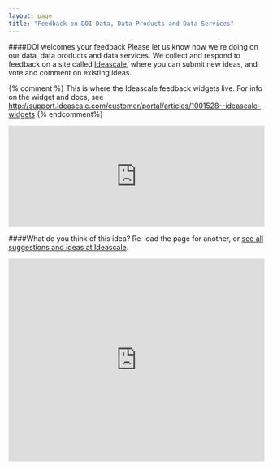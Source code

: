 ```yaml
---
layout: page
title: "Feedback on DOI Data, Data Products and Data Services"
---
```


####DOI welcomes your feedback
Please let us know how we're doing on our data, data products and data services. We collect and respond to feedback on a site called [Ideascale](http://usinterior.ideascale.com/a/ideafactory.do?id=26901&mode=top&discussionFilter=active.ideation), where you can submit new ideas, and vote and comment on existing ideas.

{% comment %}
This is where the Ideascale feedback widgets live. For info on the widget and docs, see http://support.ideascale.com/customer/portal/articles/1001528--ideascale-widgets
{% endcomment%}

<iframe allowTransparency="true" src="http://usinterior.ideascale.com/a/widget/hotIdeas" frameborder="0" scrolling="auto" style="width: 100%; height: 200px;"></iframe>

####What do you think of this idea?
Re-load the page for another, or [see all suggestions and ideas at Ideascale](http://usinterior.ideascale.com/a/ideafactory.do?id=26901&mode=top&discussionFilter=active.ideation).

<iframe allowTransparency="true" src="http://usinterior.ideascale.com/a/ideaFixWidget.do" frameborder="0" scrolling="auto" style="width: 100%; height: 400px;"></iframe>